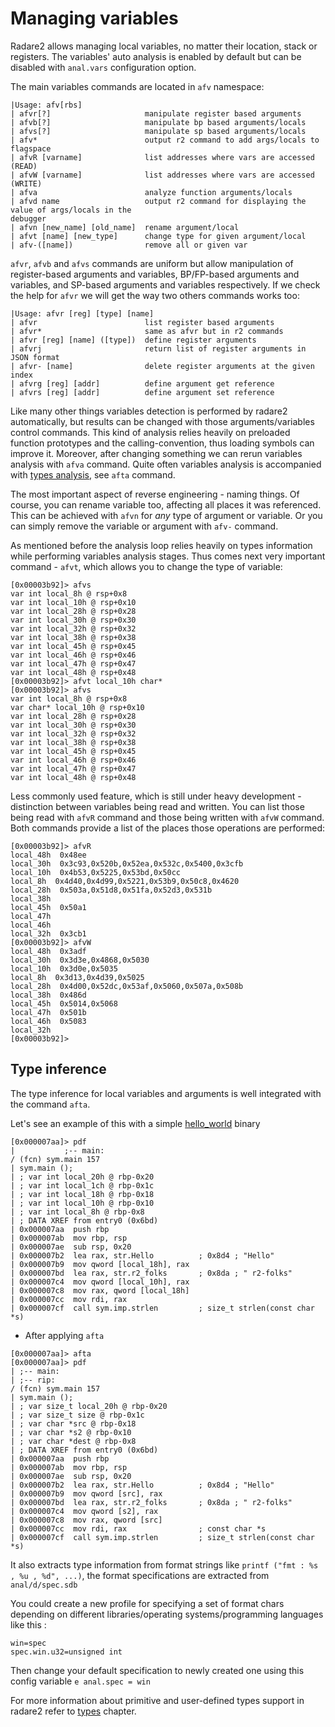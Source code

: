 # Managing variables

Radare2 allows managing local variables, no matter their location, stack or registers.
The variables' auto analysis is enabled by default but can be disabled with `anal.vars`
configuration option.

The main variables commands are located in `afv` namespace:

```
|Usage: afv[rbs]
| afvr[?]                     manipulate register based arguments
| afvb[?]                     manipulate bp based arguments/locals
| afvs[?]                     manipulate sp based arguments/locals
| afv*                        output r2 command to add args/locals to flagspace
| afvR [varname]              list addresses where vars are accessed (READ)
| afvW [varname]              list addresses where vars are accessed (WRITE)
| afva                        analyze function arguments/locals
| afvd name                   output r2 command for displaying the value of args/locals in the
debugger
| afvn [new_name] [old_name]  rename argument/local
| afvt [name] [new_type]      change type for given argument/local
| afv-([name])                remove all or given var
```

`afvr`, `afvb` and `afvs` commands are uniform but allow manipulation of
register-based arguments and variables, BP/FP-based arguments and variables,
and SP-based arguments and variables respectively.
If we check the help for `afvr` we will get the way two others commands works too:

```
|Usage: afvr [reg] [type] [name]
| afvr                        list register based arguments
| afvr*                       same as afvr but in r2 commands
| afvr [reg] [name] ([type])  define register arguments
| afvrj                       return list of register arguments in JSON format
| afvr- [name]                delete register arguments at the given index
| afvrg [reg] [addr]          define argument get reference
| afvrs [reg] [addr]          define argument set reference
```

Like many other things variables detection is performed by radare2 automatically, but results
can be changed with those arguments/variables control commands. This kind of analysis
relies heavily on preloaded function prototypes and the calling-convention, thus loading symbols
can improve it. Moreover, after changing something we can rerun variables analysis with
`afva` command. Quite often variables analysis is accompanied with
[types analysis](types.md), see `afta` command.

The most important aspect of reverse engineering - naming things. Of course, you can rename
variable too, affecting all places it was referenced. This can be achieved with `afvn` for
_any_ type of argument or variable. Or you can simply remove the variable or argument with
`afv-` command.

As mentioned before the analysis loop relies heavily on types information while performing
variables analysis stages. Thus comes next very important command - `afvt`, which
allows you to change the type of variable:

```
[0x00003b92]> afvs
var int local_8h @ rsp+0x8
var int local_10h @ rsp+0x10
var int local_28h @ rsp+0x28
var int local_30h @ rsp+0x30
var int local_32h @ rsp+0x32
var int local_38h @ rsp+0x38
var int local_45h @ rsp+0x45
var int local_46h @ rsp+0x46
var int local_47h @ rsp+0x47
var int local_48h @ rsp+0x48
[0x00003b92]> afvt local_10h char*
[0x00003b92]> afvs
var int local_8h @ rsp+0x8
var char* local_10h @ rsp+0x10
var int local_28h @ rsp+0x28
var int local_30h @ rsp+0x30
var int local_32h @ rsp+0x32
var int local_38h @ rsp+0x38
var int local_45h @ rsp+0x45
var int local_46h @ rsp+0x46
var int local_47h @ rsp+0x47
var int local_48h @ rsp+0x48
```

Less commonly used feature, which is still under heavy development - distinction between
variables being read and written. You can list those being read with `afvR` command and those
being written with `afvW` command. Both commands provide a list of the places those operations
are performed:

```
[0x00003b92]> afvR
local_48h  0x48ee
local_30h  0x3c93,0x520b,0x52ea,0x532c,0x5400,0x3cfb
local_10h  0x4b53,0x5225,0x53bd,0x50cc
local_8h  0x4d40,0x4d99,0x5221,0x53b9,0x50c8,0x4620
local_28h  0x503a,0x51d8,0x51fa,0x52d3,0x531b
local_38h
local_45h  0x50a1
local_47h
local_46h
local_32h  0x3cb1
[0x00003b92]> afvW
local_48h  0x3adf
local_30h  0x3d3e,0x4868,0x5030
local_10h  0x3d0e,0x5035
local_8h  0x3d13,0x4d39,0x5025
local_28h  0x4d00,0x52dc,0x53af,0x5060,0x507a,0x508b
local_38h  0x486d
local_45h  0x5014,0x5068
local_47h  0x501b
local_46h  0x5083
local_32h
[0x00003b92]>
```

## Type inference

The type inference for local variables and arguments is well integrated with the command `afta`.

Let's see an example of this with a simple [hello_world](https://github.com/radareorg/radare2book/tree/master/examples/hello_world) binary

```
[0x000007aa]> pdf
|           ;-- main:
/ (fcn) sym.main 157
| sym.main ();
| ; var int local_20h @ rbp-0x20
| ; var int local_1ch @ rbp-0x1c
| ; var int local_18h @ rbp-0x18
| ; var int local_10h @ rbp-0x10
| ; var int local_8h @ rbp-0x8
| ; DATA XREF from entry0 (0x6bd)
| 0x000007aa  push rbp
| 0x000007ab  mov rbp, rsp
| 0x000007ae  sub rsp, 0x20
| 0x000007b2  lea rax, str.Hello          ; 0x8d4 ; "Hello"
| 0x000007b9  mov qword [local_18h], rax
| 0x000007bd  lea rax, str.r2_folks       ; 0x8da ; " r2-folks"
| 0x000007c4  mov qword [local_10h], rax
| 0x000007c8  mov rax, qword [local_18h]
| 0x000007cc  mov rdi, rax
| 0x000007cf  call sym.imp.strlen         ; size_t strlen(const char *s)
```

* After applying `afta`

```
[0x000007aa]> afta
[0x000007aa]> pdf
| ;-- main:
| ;-- rip:
/ (fcn) sym.main 157
| sym.main ();
| ; var size_t local_20h @ rbp-0x20
| ; var size_t size @ rbp-0x1c
| ; var char *src @ rbp-0x18
| ; var char *s2 @ rbp-0x10
| ; var char *dest @ rbp-0x8
| ; DATA XREF from entry0 (0x6bd)
| 0x000007aa  push rbp
| 0x000007ab  mov rbp, rsp
| 0x000007ae  sub rsp, 0x20
| 0x000007b2  lea rax, str.Hello          ; 0x8d4 ; "Hello"
| 0x000007b9  mov qword [src], rax
| 0x000007bd  lea rax, str.r2_folks       ; 0x8da ; " r2-folks"
| 0x000007c4  mov qword [s2], rax
| 0x000007c8  mov rax, qword [src]
| 0x000007cc  mov rdi, rax                ; const char *s
| 0x000007cf  call sym.imp.strlen         ; size_t strlen(const char *s)
```

It also extracts type information from format strings like `printf ("fmt : %s , %u , %d", ...)`, the format specifications are extracted from `anal/d/spec.sdb`

You could create a new profile for specifying a set of format chars depending on different libraries/operating systems/programming languages like this :

```
win=spec
spec.win.u32=unsigned int
```
Then change your default specification to newly created one using this config variable `e anal.spec = win`

For more information about primitive and user-defined types support in radare2 refer to [types](types.md) chapter.
